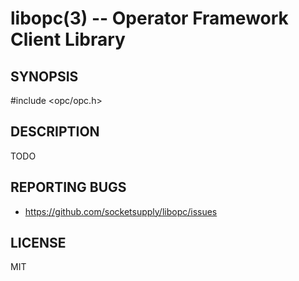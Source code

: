 libopc(3) -- Operator Framework Client Library
==============================================

## SYNOPSIS

  #include <opc/opc.h>

## DESCRIPTION

TODO

## REPORTING BUGS

  - <https://github.com/socketsupply/libopc/issues>

## LICENSE

MIT

